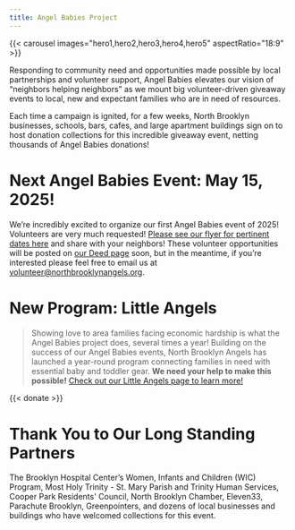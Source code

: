 ```yaml
---
title: Angel Babies Project
---
```


{{< carousel images="hero1,hero2,hero3,hero4,hero5" aspectRatio="18:9" >}}

Responding to community need and opportunities made possible by local partnerships and volunteer support, Angel Babies elevates our vision of “neighbors helping neighbors” as we mount big volunteer-driven giveaway events to local, new and expectant families who are in need of resources.

Each time a campaign is ignited, for a few weeks, North Brooklyn businesses, schools, bars, cafes, and large apartment buildings sign on to host donation collections for this incredible giveaway event, netting thousands of Angel Babies donations!

# Next Angel Babies Event: May 15, 2025!

We’re incredibly excited to organize our first Angel Babies event of 2025! Volunteers are very much requested! [Please see our flyer for pertinent dates here](./May%202025%20Angel%20Babies%20Poster.pdf) and share with your neighbors! These volunteer opportunities will be posted on [our Deed page](https://bit.ly/nbadeed) soon, but in the meantime, if you’re interested please feel free to email us at [volunteer@northbrooklynangels.org](mailto:volunteer@northbrooklynangels.org).


# New Program: Little Angels

> Showing love to area families facing economic hardship is what the Angel Babies project does, several times a year! Building on the success of our Angel Babies events, North Brooklyn Angels has launched a year-round program connecting families in need with essential baby and toddler gear. **We need your help to make this possible!** [Check out our Little Angels page to learn more!](/little-angels)

{{< donate >}}

# Thank You to Our Long Standing Partners

The Brooklyn Hospital Center’s Women, Infants and Children (WIC) Program, Most Holy Trinity - St. Mary Parish and Trinity Human Services, Cooper Park Residents' Council, North Brooklyn Chamber, Eleven33, Parachute Brooklyn, Greenpointers, and dozens of local businesses and buildings who have welcomed collections for this event.

